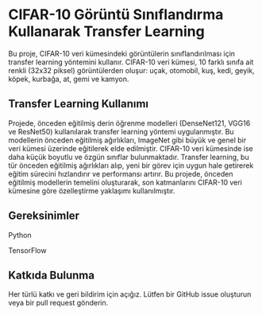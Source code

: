 # CIFAR-10 Görüntü Sınıflandırma Kullanarak Transfer Learning
Bu proje, CIFAR-10 veri kümesindeki görüntülerin sınıflandırılması için transfer learning yöntemini kullanır. CIFAR-10 veri kümesi, 10 farklı sınıfa ait renkli (32x32 piksel) görüntülerden oluşur: uçak, otomobil, kuş, kedi, geyik, köpek, kurbağa, at, gemi ve kamyon.

## Transfer Learning Kullanımı
Projede, önceden eğitilmiş derin öğrenme modelleri (DenseNet121, VGG16 ve ResNet50) kullanılarak transfer learning yöntemi uygulanmıştır. Bu modellerin önceden eğitilmiş ağırlıkları, ImageNet gibi büyük ve genel bir veri kümesi üzerinde eğitilerek elde edilmiştir. CIFAR-10 veri kümesinde ise daha küçük boyutlu ve özgün sınıflar bulunmaktadır. Transfer learning, bu tür önceden eğitilmiş ağırlıkları alıp, yeni bir görev için uygun hale getirerek eğitim sürecini hızlandırır ve performansı artırır. Bu projede, önceden eğitilmiş modellerin temelini oluşturarak, son katmanlarını CIFAR-10 veri kümesine göre özelleştirme yaklaşımı kullanılmıştır.

## Gereksinimler

Python 

TensorFlow 

## Katkıda Bulunma
Her türlü katkı ve geri bildirim için açığız. Lütfen bir GitHub issue oluşturun veya bir pull request gönderin.
